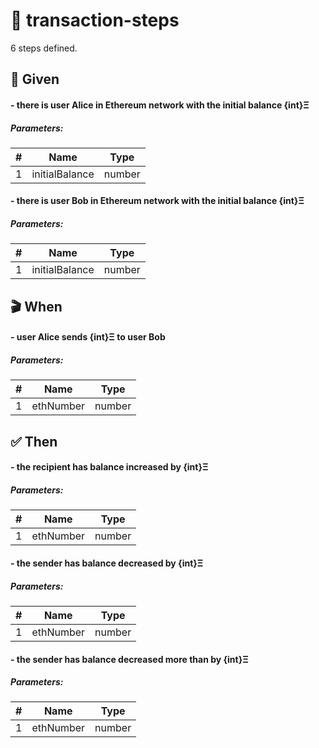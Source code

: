 # 📗 transaction-steps


6 steps defined.

## 📍 Given

#### - there is user Alice in Ethereum network with the initial balance {int}Ξ

##### Parameters:

|  #  | Name | Type |
| --- | ---- | ---- |
| 1 | initialBalance | number |

#### - there is user Bob in Ethereum network with the initial balance {int}Ξ

##### Parameters:

|  #  | Name | Type |
| --- | ---- | ---- |
| 1 | initialBalance | number |

## 🎬 When

#### - user Alice sends {int}Ξ to user Bob

##### Parameters:

|  #  | Name | Type |
| --- | ---- | ---- |
| 1 | ethNumber | number |

## ✅ Then

#### - the recipient has balance increased by {int}Ξ

##### Parameters:

|  #  | Name | Type |
| --- | ---- | ---- |
| 1 | ethNumber | number |

#### - the sender has balance decreased by {int}Ξ

##### Parameters:

|  #  | Name | Type |
| --- | ---- | ---- |
| 1 | ethNumber | number |

#### - the sender has balance decreased more than by {int}Ξ

##### Parameters:

|  #  | Name | Type |
| --- | ---- | ---- |
| 1 | ethNumber | number |
